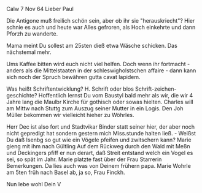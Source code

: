  Calw 7 Nov 64
Lieber Paul

Die Antigone muß freilich schön sein, aber ob ihr sie "herauskriecht"? 
Hier schnie es auch und heute war Alles gefroren, als Hoch einkehrte und dann Pforzh zu wanderte.

Mama meint Du sollest am 25sten dieß etwa Wäsche schicken. Das nächstemal mehr.

Ums Kaffee bitten wird euch nicht viel helfen. Doch wenn ihr fortmacht - anders als die Mittelstaaten in der schleswigholstschen affaire - dann kann sich noch der Spruch bewähren gutta cavat lapidem.

Was heißt Schriftentwicklung? H. Schrift oder blos Schrift-zeichen-geschichte? Hoffentlich lernst Du vom Baustyl bald mehr als wir, die wir 4 Jahre lang die Maulbr Kirche für gothisch oder sowas hielten. 
Charles will am Mittw nach Stuttg zum Auszug seiner Mutter in ein Logis. Den Joh Müller bekommen wir vielleicht hieher zu Wöhrles.

Herr Dec ist also fort und Stadtvikar Binder statt seiner hier, der aber noch nicht gepredigt hat sondern gestern mich Miss.stunde halten ließ. - Weißst Du daß Isenbg so gut wie ein Vögele pfeifen und zwitschern kann? Marie gieng mit ihm nach Gültling Auf dem Rückweg durch den Wald mit Meßn und Deckingers pfiff er nun derart, daß Streit entstand welch ein Vogel es sei, so spät im Jahr. Marie platzte fast über der Frau Starrerin Bemerkungen. 
Da lies auch was von Deinem frühern papa. Marie Wohrle am 5ten früh nach Basel ab, ja so, Frau Finckh.

 Nun lebe wohl
 Dein V

